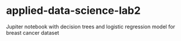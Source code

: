 # applied-data-science-lab2
Jupiter notebook with decision trees and logistic regression model for breast cancer dataset
